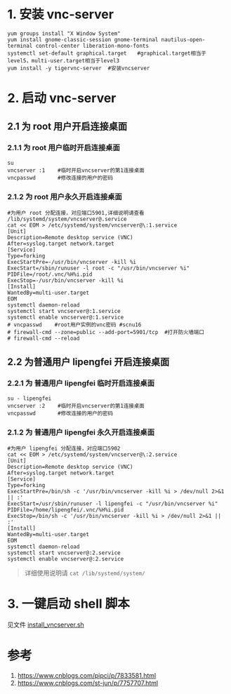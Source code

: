 # 1. 安装 vnc-server
```
yum groups install "X Window System"
yum install gnome-classic-session gnome-terminal nautilus-open-terminal control-center liberation-mono-fonts
systemctl set-default graphical.target　　#graphical.target相当于level5，multi-user.target相当于level3
yum install -y tigervnc-server  #安装vncserver
```

# 2. 启动 vnc-server

## 2.1 为 root 用户开启连接桌面
### 2.1.1 为 root 用户临时开启连接桌面
```
su 
vncserver :1    #临时开启vncserver的第1连接桌面
vncpasswd       #修改连接的用户的密码
```

### 2.1.2 为 root 用户永久开启连接桌面
```
#为用户 root 分配连接，对应端口5901,详细说明请查看 /lib/systemd/system/vncserver@.service
cat << EOM > /etc/systemd/system/vncserver@\:1.service
[Unit]
Description=Remote desktop service (VNC)
After=syslog.target network.target
[Service]
Type=forking
ExecStartPre=-/usr/bin/vncserver -kill %i
ExecStart=/sbin/runuser -l root -c "/usr/bin/vncserver %i"
PIDFile=/root/.vnc/%H%i.pid
ExecStop=-/usr/bin/vncserver -kill %i
[Install]
WantedBy=multi-user.target
EOM
systemctl daemon-reload
systemctl start vncserver@:1.service
systemctl enable vncserver@:1.service    
# vncpasswd    #root用户实例的vnc密码 #scnu16
# firewall-cmd --zone=public --add-port=5901/tcp  #打开防火墙端口
# firewall-cmd --reload
```

## 2.2 为普通用户 lipengfei 开启连接桌面
### 2.2.1 为 普通用户 lipengfei 临时开启连接桌面
```
su - lipengfei
vncserver :2    #临时开启vncserver的第1连接桌面
vncpasswd       #修改连接的用户的密码
```

### 2.1.2 为 普通用户 lipengfei 永久开启连接桌面
```
#为用户 lipengfei 分配连接，对应端口5902
cat << EOM > /etc/systemd/system/vncserver@\:2.service
[Unit]
Description=Remote desktop service (VNC)
After=syslog.target network.target
[Service]
Type=forking
ExecStartPre=/bin/sh -c '/usr/bin/vncserver -kill %i > /dev/null 2>&1 || :'
ExecStart=/usr/sbin/runuser -l lipengfei -c "/usr/bin/vncserver %i"
PIDFile=/home/lipengfei/.vnc/%H%i.pid
ExecStop=/bin/sh -c '/usr/bin/vncserver -kill %i > /dev/null 2>&1 || :'
[Install]
WantedBy=multi-user.target
EOM
systemctl daemon-reload
systemctl start vncserver@:2.service
systemctl enable vncserver@:2.service   

```

> 详细使用说明请 `cat /lib/systemd/system/`

# 3. 一键启动 shell 脚本
见文件 [install_vncserver.sh](./install_vncserver.sh)

# 参考
1. https://www.cnblogs.com/pipci/p/7833581.html
1. https://www.cnblogs.com/st-jun/p/7757707.html